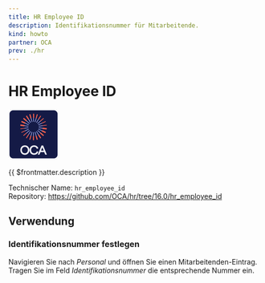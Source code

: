 ```yaml
---
title: HR Employee ID
description: Identifikationsnummer für Mitarbeitende.
kind: howto
partner: OCA
prev: ./hr
---
```

# HR Employee ID
![icon_oca_app](attachments/icon_oca_app.png)

{{ $frontmatter.description }}

Technischer Name: `hr_employee_id`\
Repository: <https://github.com/OCA/hr/tree/16.0/hr_employee_id>

## Verwendung

### Identifikationsnummer festlegen

Navigieren Sie nach *Personal* und öffnen Sie einen Mitarbeitenden-Eintrag. Tragen Sie im Feld *Identifikationsnummer* die entsprechende Nummer ein.
